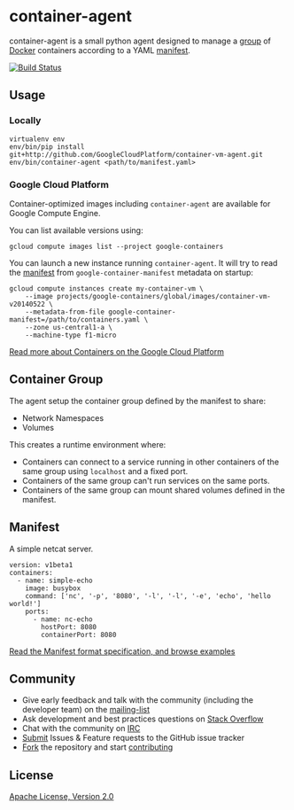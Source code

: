 container-agent
===============

container-agent is a small python agent designed to manage a [group](#container-group) of [Docker](https://docker.io) containers according to a YAML [manifest](#manifest).

[![Build Status](https://travis-ci.org/GoogleCloudPlatform/container-agent.svg?branch=master)](https://travis-ci.org/GoogleCloudPlatform/container-agent)

## Usage

### Locally

```
virtualenv env
env/bin/pip install git+http://github.com/GoogleCloudPlatform/container-vm-agent.git
env/bin/container-agent <path/to/manifest.yaml>
```

### Google Cloud Platform

Container-optimized images including `container-agent` are available for Google Compute Engine.

You can list available versions using:
```
gcloud compute images list --project google-containers
```

You can launch a new instance running `container-agent`. It will try to read the [manifest](#manifest) from `google-container-manifest` metadata on startup:
```
gcloud compute instances create my-container-vm \
    --image projects/google-containers/global/images/container-vm-v20140522 \
    --metadata-from-file google-container-manifest=/path/to/containers.yaml \
    --zone us-central1-a \
    --machine-type f1-micro
```

[Read more about Containers on the Google Cloud Platform](https://developers.google.com/compute/docs/containers)

## Container Group

The agent setup the container group defined by the manifest to share:
- Network Namespaces
- Volumes

This creates a runtime environment where:
- Containers can connect to a service running in other containers of the same group using `localhost` and a fixed port.
- Containers of the same group can't run services on the same ports.
- Containers of the same group can mount shared volumes defined in the manifest.

## Manifest

A simple netcat server.
```
version: v1beta1
containers:
  - name: simple-echo
    image: busybox
    command: ['nc', '-p', '8080', '-l', '-l', '-e', 'echo', 'hello world!']
    ports:
      - name: nc-echo
        hostPort: 8080
        containerPort: 8080
```

[Read the Manifest format specification, and browse examples](manifests/)

## Community

- Give early feedback and talk with the community (including the developer team) on the [mailing-list](https://groups.google.com/forum/#!forum/google-containers)
- Ask development and best practices questions on [Stack Overflow](http://stackoverflow.com/questions/tagged/google-compute-engine+docker)
- Chat with the community on [IRC](irc://irc.freenode.net/#google-containers)
- [Submit](https://github.com/GoogleCloudPlatform/container-agent/issues) Issues & Feature requests to the GitHub issue tracker
- [Fork](https://github.com/GoogleCloudPlatform/container-agent/fork) the repository and start [contributing](CONTRIB.md)

## License

[Apache License, Version 2.0](tree/master/COPYING.md)
